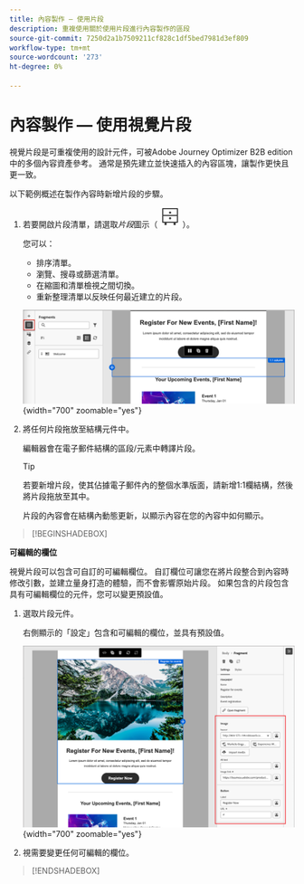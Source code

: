 ```yaml
---
title: 內容製作 — 使用片段
description: 重複使用關於使用片段進行內容製作的區段
source-git-commit: 7250d2a1b7509211cf828c1df5bed7981d3ef809
workflow-type: tm+mt
source-wordcount: '273'
ht-degree: 0%

---
```


# 內容製作 — 使用視覺片段

視覺片段是可重複使用的設計元件，可被Adobe Journey Optimizer B2B edition中的多個內容資產參考。 通常是預先建立並快速插入的內容區塊，讓製作更快且更一致。

以下範例概述在製作內容時新增片段的步驟。

1. 若要開啟片段清單，請選取&#x200B;_片段_&#x200B;圖示（ ![片段圖示](../user/assets/do-not-localize/icon-fragments.svg) ）。

   您可以：

   * 排序清單。
   * 瀏覽、搜尋或篩選清單。
   * 在縮圖和清單檢視之間切換。
   * 重新整理清單以反映任何最近建立的片段。

   ![從清單中選取片段](../user/content/assets/visual-designer-fragments.png){width="700" zoomable="yes"}

1. 將任何片段拖放至結構元件中。

   編輯器會在電子郵件結構的區段/元素中轉譯片段。

   >[!TIP]
   >
   >若要新增片段，使其佔據電子郵件內的整個水準版面，請新增1:1欄結構，然後將片段拖放至其中。

   片段的內容會在結構內動態更新，以顯示內容在您的內容中如何顯示。

>[!BEGINSHADEBOX]

**可編輯的欄位**

視覺片段可以包含可自訂的可編輯欄位。 自訂欄位可讓您在將片段整合到內容時修改引數，並建立量身打造的體驗，而不會影響原始片段。 如果包含的片段包含具有可編輯欄位的元件，您可以變更預設值。

1. 選取片段元件。

   右側顯示的「設定」包含和可編輯的欄位，並具有預設值。

   ![變更片段元件引數](../user/content/assets/fragment-editable-fields-displayed-design.png){width="700" zoomable="yes"}

1. 視需要變更任何可編輯的欄位。

>[!ENDSHADEBOX]
